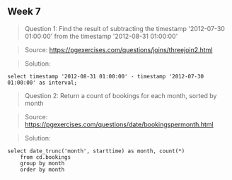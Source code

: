 ## Week 7

> Question 1:  Find the result of subtracting the timestamp '2012-07-30 01:00:00' from the timestamp '2012-08-31 01:00:00'

> Source: https://pgexercises.com/questions/joins/threejoin2.html

> Solution:

```
select timestamp '2012-08-31 01:00:00' - timestamp '2012-07-30 01:00:00' as interval; 
```

> Question 2: Return a count of bookings for each month, sorted by month

> Source: https://pgexercises.com/questions/date/bookingspermonth.html

> Solution:

```
select date_trunc('month', starttime) as month, count(*)
	from cd.bookings
	group by month
	order by month 
```
